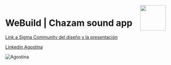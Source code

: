 <img src="http://www.franbosquet.com/wp-content/uploads/ironhack_logonegro.png" width="80" style="float:right">

# WeBuild | Chazam sound app 

[Link a Sigma Community del diseño y la presentación](https://www.figma.com/community/file/1115983725702844829)


[Linkedin Agostina](https://www.linkedin.com/in/agostinagb/)


![Agostina](../images/Agostina.jpg)